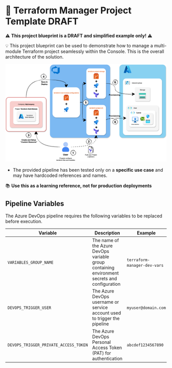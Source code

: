 # 🚧 Terraform Manager Project Template DRAFT
⚠️ **This project blueprint is a DRAFT and simplified example only!** ⚠️

💡 This project blueprint can be used to demonstrate how to manage a multi-module Terraform project seamlessly within the Console. This is the overall architecture of the solution.

![Terraform-Multi-Module](images/Terraform-Multi-Module.drawio.png)

 - The provided pipeline has been tested only on a **specific use case** and may have hardcoded references and names.

 📚 **Use this as a learning reference, not for production deployments**

## Pipeline Variables

The Azure DevOps pipeline requires the following variables to be replaced before execution.

| Variable | Description | Example |
|----------|-------------|---------|
| `VARIABLES_GROUP_NAME` | The name of the Azure DevOps variable group containing environment secrets and configuration | `terraform-manager-dev-vars` |
| `DEVOPS_TRIGGER_USER` | The Azure DevOps username or service account used to trigger the pipeline | `myuser@domain.com` |
| `DEVOPS_TRIGGER_PRIVATE_ACCESS_TOKEN` | The Azure DevOps Personal Access Token (PAT) for authentication | `abcdef1234567890` |
